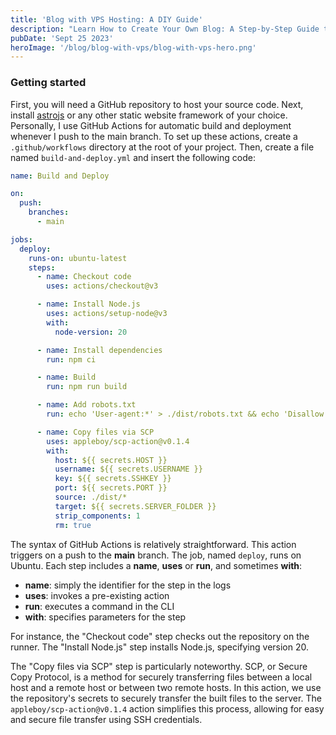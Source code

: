 ```yaml
---
title: 'Blog with VPS Hosting: A DIY Guide'
description: "Learn How to Create Your Own Blog: A Step-by-Step Guide to Hosting Your Blog's Source Code on GitHub and Your Website on Any VPS of Your Choice"
pubDate: 'Sept 25 2023'
heroImage: '/blog/blog-with-vps/blog-with-vps-hero.png'
---
```


### Getting started

First, you will need a GitHub repository to host your source code. Next, install [astrojs](https://astro.build) or any other static website framework of your choice. Personally, I use GitHub Actions for automatic build and deployment whenever I push to the main branch. To set up these actions, create a `.github/workflows` directory at the root of your project. Then, create a file named `build-and-deploy.yml` and insert the following code:

```yml
name: Build and Deploy

on:
  push:
    branches:
      - main

jobs:
  deploy:
    runs-on: ubuntu-latest
    steps:
      - name: Checkout code
        uses: actions/checkout@v3

      - name: Install Node.js
        uses: actions/setup-node@v3
        with:
          node-version: 20

      - name: Install dependencies
        run: npm ci

      - name: Build
        run: npm run build

      - name: Add robots.txt
        run: echo 'User-agent:*' > ./dist/robots.txt && echo 'Disallow:' >> ./dist/robots.txt

      - name: Copy files via SCP
        uses: appleboy/scp-action@v0.1.4
        with:
          host: ${{ secrets.HOST }}
          username: ${{ secrets.USERNAME }}
          key: ${{ secrets.SSHKEY }}
          port: ${{ secrets.PORT }}
          source: ./dist/*
          target: ${{ secrets.SERVER_FOLDER }}
          strip_components: 1
          rm: true
```

The syntax of GitHub Actions is relatively straightforward. This action triggers on a push to the **main** branch. The job, named `deploy`, runs on Ubuntu. Each step includes a **name**, **uses** or **run**, and sometimes **with**:
- **name**: simply the identifier for the step in the logs
- **uses**: invokes a pre-existing action
- **run**: executes a command in the CLI
- **with**: specifies parameters for the step

For instance, the "Checkout code" step checks out the repository on the runner. The "Install Node.js" step installs Node.js, specifying version 20.

The "Copy files via SCP" step is particularly noteworthy. SCP, or Secure Copy Protocol, is a method for securely transferring files between a local host and a remote host or between two remote hosts. In this action, we use the repository's secrets to securely transfer the built files to the server. The `appleboy/scp-action@v0.1.4` action simplifies this process, allowing for easy and secure file transfer using SSH credentials.

